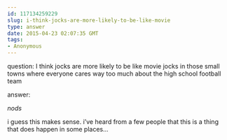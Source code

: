 ```yaml
---
id: 117134259229
slug: i-think-jocks-are-more-likely-to-be-like-movie
type: answer
date: 2015-04-23 02:07:35 GMT
tags:
- Anonymous
---
```

question: I think jocks are more likely to be like movie jocks in those small towns where everyone cares way too much about the high school football team

answer: <p>*nods*&nbsp;</p><p>i guess this makes sense. i’ve heard from a few people that this is a thing that does happen in some places...&nbsp;</p>